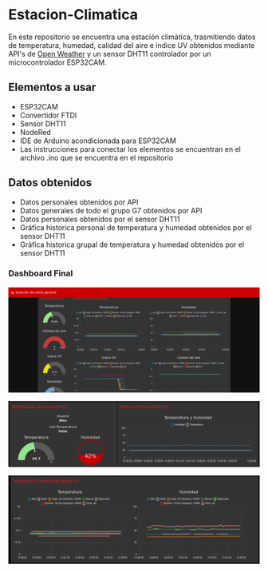# Estacion-Climatica
En este repositorio se encuentra una estación climática, trasmitiendo datos de temperatura, humedad, calidad del aire e índice UV obtenidos mediante API's de [Open Weather](https://api.openweathermap.org/data/2.5/onecall?lat=19.250851&lon=-99.119540&exclude=hourly,daily&appid=49d96079a1ab9d096c11133f9625d3bd8&units=metric) y un sensor DHT11 controlador por un microcontrolador ESP32CAM.

## Elementos a usar
- ESP32CAM
- Convertidor FTDI
- Sensor DHT11
- NodeRed
- IDE de Arduino acondicionada para ESP32CAM
- Las instrucciones para conectar los elementos se encuentran en el archivo .ino que se encuentra en el repositorio


## Datos obtenidos
- Datos personales obtenidos por API
- Datos generales de todo el grupo G7 obtenidos por API
- Datos personales obtenidos por el sensor DHT11
- Gráfica historica personal de temperatura y humedad obtenidos por el sensor DHT11
- Gráfica historica grupal de temperatura y humedad obtenidos por el sensor DHT11

### Dashboard Final

![](https://github.com/Alejandro-Dom/Flow7_EstacionClimatica/blob/main/Imagenes/Dashboard1)

![](https://github.com/Alejandro-Dom/Flow7_EstacionClimatica/blob/main/Imagenes/Dashboard2)

![](https://github.com/Alejandro-Dom/Flow7_EstacionClimatica/blob/main/Imagenes/Dashboard3)
